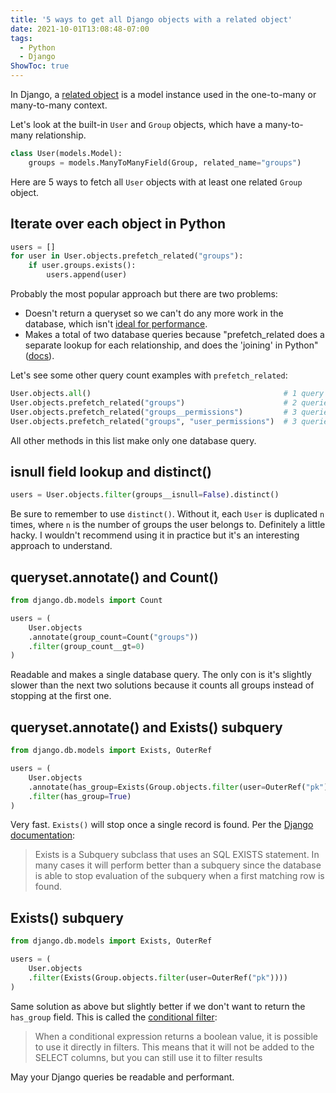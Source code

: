 ```yaml
---
title: '5 ways to get all Django objects with a related object'
date: 2021-10-01T13:08:48-07:00
tags:
  - Python
  - Django
ShowToc: true
---
```


In Django, a [related object](https://docs.djangoproject.com/en/3.2/ref/models/relations/) is a model instance used in the one-to-many or many-to-many context.

Let's look at the built-in `User` and `Group` objects, which have a many-to-many relationship.

```python
class User(models.Model):
    groups = models.ManyToManyField(Group, related_name="groups")
```

Here are 5 ways to fetch all `User` objects with at least one related `Group` object.

## Iterate over each object in Python

```python
users = []
for user in User.objects.prefetch_related("groups"):
    if user.groups.exists():
        users.append(user)
```

Probably the most popular approach but there are two problems:

- Doesn't return a queryset so we can't do any more work in the database, which isn't [ideal for performance](https://docs.djangoproject.com/en/3.2/topics/db/optimization/#do-database-work-in-the-database-rather-than-in-python).
- Makes a total of two database queries because "prefetch_related does a separate lookup for each relationship, and does the 'joining' in Python" ([docs](https://docs.djangoproject.com/en/dev/ref/models/querysets/#prefetch-related)).

Let's see some other query count examples with `prefetch_related`:

```python
User.objects.all()                                           # 1 query
User.objects.prefetch_related("groups")                      # 2 queries
User.objects.prefetch_related("groups__permissions")         # 3 queries
User.objects.prefetch_related("groups", "user_permissions")  # 3 queries
```

All other methods in this list make only one database query.

## isnull field lookup and distinct()

```python
users = User.objects.filter(groups__isnull=False).distinct()
```

Be sure to remember to use `distinct()`. Without it, each `User` is duplicated `n` times, where `n` is the number of groups the user belongs to. Definitely a little hacky. I wouldn't recommend using it in practice but it's an interesting approach to understand.

## queryset.annotate() and Count()

```python
from django.db.models import Count

users = (
    User.objects
    .annotate(group_count=Count("groups"))
    .filter(group_count__gt=0)
)
```

Readable and makes a single database query. The only con is it's slightly slower than the next two solutions because it counts all groups instead of stopping at the first one.

## queryset.annotate() and Exists() subquery

```python
from django.db.models import Exists, OuterRef

users = (
    User.objects
    .annotate(has_group=Exists(Group.objects.filter(user=OuterRef("pk"))))
    .filter(has_group=True)
)
```

Very fast. `Exists()` will stop once a single record is found. Per the [Django documentation](https://docs.djangoproject.com/en/3.2/ref/models/expressions/#exists-subqueries):

> Exists is a Subquery subclass that uses an SQL EXISTS statement. In many cases it will perform better than a subquery since the database is able to stop evaluation of the subquery when a first matching row is found.

## Exists() subquery

```python
from django.db.models import Exists, OuterRef

users = (
    User.objects
    .filter(Exists(Group.objects.filter(user=OuterRef("pk"))))
)
```

Same solution as above but slightly better if we don't want to return the `has_group` field. This is called the [conditional filter](https://docs.djangoproject.com/en/3.2/ref/models/conditional-expressions/#conditional-filter):

> When a conditional expression returns a boolean value, it is possible to use it directly in filters. This means that it will not be added to the SELECT columns, but you can still use it to filter results

May your Django queries be readable and performant.
